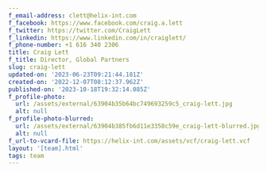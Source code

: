 ```yaml
---
f_email-address: clett@helix-int.com
f_facebook: https://www.facebook.com/craig.a.lett
f_twitter: https://twitter.com/CraigLett
f_linkedin: https://www.linkedin.com/in/craiglett/
f_phone-number: +1 616 340 2306
title: Craig Lett
f_title: Director, Global Partners
slug: craig-lett
updated-on: '2023-06-23T09:21:44.181Z'
created-on: '2022-12-07T08:12:37.962Z'
published-on: '2023-10-18T19:32:14.085Z'
f_profile-photo:
  url: /assets/external/63904b35b64bc749693259c5_craig-lett.jpg
  alt: null
f_profile-photo-blurred:
  url: /assets/external/63904b385fb6d11e3358c59e_craig-lett-blurred.jpg
  alt: null
f_url-to-vcard-file: https://helix-int.com/assets/vcf/craig-lett.vcf
layout: '[team].html'
tags: team
---
```



